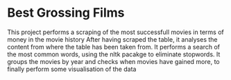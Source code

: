 # Best Grossing Films
This project performs a scraping of the most successfull movies in terms of money in the movie history
After having scraped the table, it analyses the content from where the table has been taken from.
It performs a search of the most common words, using the nltk pacakge to eliminate stopwords.
It groups the movies by year and checks when movies have gained more, to finally perform some visualisation of the data
